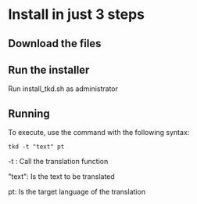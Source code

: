 # Install in just 3 steps 

## Download the files

## Run the installer

Run install_tkd.sh as administrator

## Running

To execute, use the command with the following syntax:

    tkd -t "text" pt

-t : Call the translation function

"text": Is the text to be translated

pt: Is the target language of the translation
